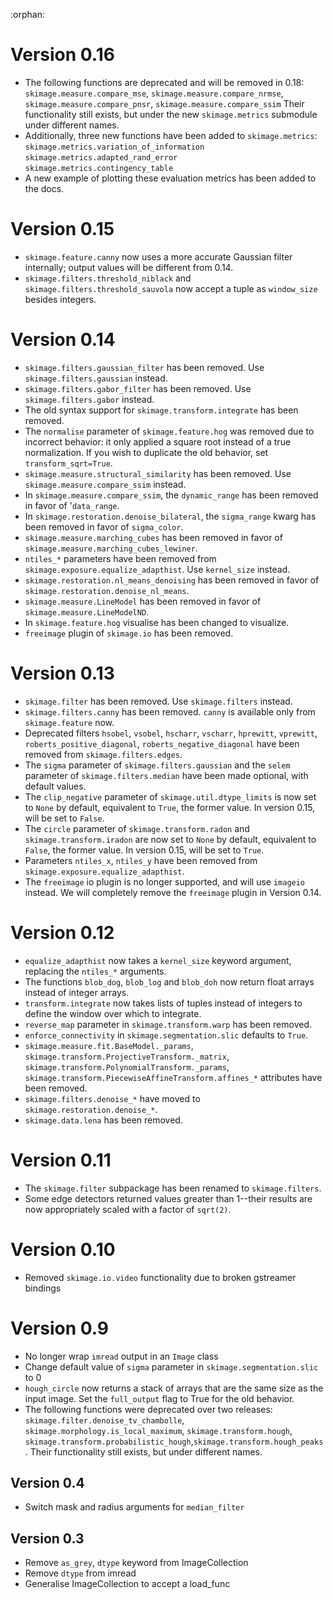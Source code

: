 :orphan:

# Version 0.16

- The following functions are deprecated and will be removed in 0.18:
  `skimage.measure.compare_mse`,
  `skimage.measure.compare_nrmse`,
  `skimage.measure.compare_pnsr`,
  `skimage.measure.compare_ssim`
  Their functionality still exists, but under the new `skimage.metrics`
  submodule under different names.
- Additionally, three new functions have been added to `skimage.metrics`:
  `skimage.metrics.variation_of_information`
  `skimage.metrics.adapted_rand_error`
  `skimage.metrics.contingency_table`
- A new example of plotting these evaluation metrics has been added to the docs.

# Version 0.15

- `skimage.feature.canny` now uses a more accurate Gaussian filter
  internally; output values will be different from 0.14.
- `skimage.filters.threshold_niblack` and
  `skimage.filters.threshold_sauvola`
  now accept a tuple as `window_size` besides integers.

# Version 0.14

- `skimage.filters.gaussian_filter` has been removed. Use
  `skimage.filters.gaussian` instead.
- `skimage.filters.gabor_filter` has been removed. Use
  `skimage.filters.gabor` instead.
- The old syntax support for `skimage.transform.integrate` has been removed.
- The `normalise` parameter of `skimage.feature.hog` was removed due to
  incorrect behavior: it only applied a square root instead of a true
  normalization. If you wish to duplicate the old behavior, set
  `transform_sqrt=True`.
- `skimage.measure.structural_similarity` has been removed. Use
  `skimage.measure.compare_ssim` instead.
- In `skimage.measure.compare_ssim`, the `dynamic_range` has been removed in
  favor of '`data_range`.
- In `skimage.restoration.denoise_bilateral`, the `sigma_range` kwarg has
  been removed in favor of `sigma_color`.
- `skimage.measure.marching_cubes` has been removed in favor of
  `skimage.measure.marching_cubes_lewiner`.
- `ntiles_*` parameters have been removed from
  `skimage.exposure.equalize_adapthist`. Use `kernel_size` instead.
- `skimage.restoration.nl_means_denoising` has been removed in
  favor of `skimage.restoration.denoise_nl_means`.
- `skimage.measure.LineModel` has been removed in favor of
  `skimage.measure.LineModelND`.
- In `skimage.feature.hog` visualise has been changed to visualize.
- `freeimage` plugin of `skimage.io` has been removed.

# Version 0.13

- `skimage.filter` has been removed. Use `skimage.filters` instead.
- `skimage.filters.canny` has been removed.
  `canny` is available only from `skimage.feature` now.
- Deprecated filters `hsobel`, `vsobel`, `hscharr`, `vscharr`, `hprewitt`,
  `vprewitt`, `roberts_positive_diagonal`, `roberts_negative_diagonal` have
  been removed from `skimage.filters.edges`.
- The `sigma` parameter of `skimage.filters.gaussian` and the `selem` parameter
  of `skimage.filters.median` have been made optional, with default
  values.
- The `clip_negative` parameter of `skimage.util.dtype_limits` is now set
  to `None` by default, equivalent to `True`, the former value. In version
  0.15, will be set to `False`.
- The `circle` parameter of `skimage.transform.radon` and `skimage.transform.iradon`
  are now set to `None` by default, equivalent to `False`, the former value. In version
  0.15, will be set to `True`.
- Parameters `ntiles_x`, `ntiles_y` have been removed from
  `skimage.exposure.equalize_adapthist`.
- The `freeimage` io plugin is no longer supported, and will use `imageio`
  instead. We will completely remove the `freeimage` plugin in Version 0.14.

# Version 0.12

- `equalize_adapthist` now takes a `kernel_size` keyword argument, replacing
  the `ntiles_*` arguments.
- The functions `blob_dog`, `blob_log` and `blob_doh` now return float
  arrays instead of integer arrays.
- `transform.integrate` now takes lists of tuples instead of integers
  to define the window over which to integrate.
- `reverse_map` parameter in `skimage.transform.warp` has been removed.
- `enforce_connectivity` in `skimage.segmentation.slic` defaults to `True`.
- `skimage.measure.fit.BaseModel._params`,
  `skimage.transform.ProjectiveTransform._matrix`,
  `skimage.transform.PolynomialTransform._params`,
  `skimage.transform.PiecewiseAffineTransform.affines_*` attributes
  have been removed.
- `skimage.filters.denoise_*` have moved to `skimage.restoration.denoise_*`.
- `skimage.data.lena` has been removed.

# Version 0.11

- The `skimage.filter` subpackage has been renamed to `skimage.filters`.
- Some edge detectors returned values greater than 1--their results are now
  appropriately scaled with a factor of `sqrt(2)`.

# Version 0.10

- Removed `skimage.io.video` functionality due to broken gstreamer bindings

# Version 0.9

- No longer wrap `imread` output in an `Image` class
- Change default value of `sigma` parameter in `skimage.segmentation.slic`
  to 0
- `hough_circle` now returns a stack of arrays that are the same size as the
  input image. Set the `full_output` flag to True for the old behavior.
- The following functions were deprecated over two releases:
  `skimage.filter.denoise_tv_chambolle`,
  `skimage.morphology.is_local_maximum`, `skimage.transform.hough`,
  `skimage.transform.probabilistic_hough`,`skimage.transform.hough_peaks`.
  Their functionality still exists, but under different names.

## Version 0.4

- Switch mask and radius arguments for `median_filter`

## Version 0.3

- Remove `as_grey`, `dtype` keyword from ImageCollection
- Remove `dtype` from imread
- Generalise ImageCollection to accept a load_func
